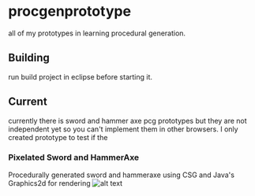 # procgenprototype
all of my prototypes in learning procedural generation.

## Building
run build project in eclipse before starting it.

## Current
currently there is sword and hammer axe pcg prototypes but they are not independent yet so you can't implement them in other browsers. I only created prototype to test if the 

### Pixelated Sword and HammerAxe
Procedurally generated sword and hammeraxe using CSG and Java's Graphics2d for rendering
![alt text](https://raw.githubusercontent.com/username/projectname/master/samples/sample1.png)
